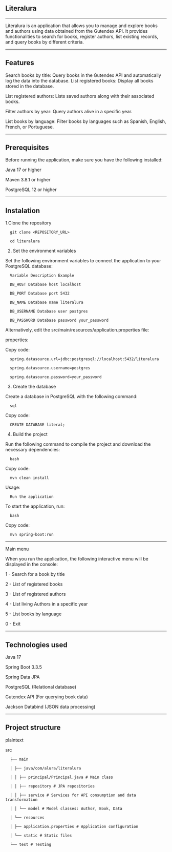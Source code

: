 Literalura
------------------------------------------------------------------------------
-------------------------------------------------------------------------------
Literalura is an application that allows you to manage and explore books and authors using data obtained from the Gutendex API. It provides functionalities to search for books, register authors, list existing records, and query books by different criteria.



-------------------------------------------------------------------------------
Features
-------------------------------------------------------------------------------

Search books by title: Query books in the Gutendex API and automatically log the data into the database.
List registered books: Display all books stored in the database.

List registered authors: Lists saved authors along with their associated books.

Filter authors by year: Query authors alive in a specific year.

List books by language: Filter books by languages ​​such as Spanish, English, French, or Portuguese.



-------------------------------------------------------------------------------
Prerequisites
-------------------------------------------------------------------------------
Before running the application, make sure you have the following installed:

Java 17 or higher

Maven 3.8.1 or higher

PostgreSQL 12 or higher

-------------------------------------------------------------------------------
Instalation
-------------------------------------------------------------------------------

1.Clone the repository

      git clone <REPOSITORY_URL>

      cd literalura

2. Set the environment variables

Set the following environment variables to connect the application to your PostgreSQL database:

      Variable Description Example

      DB_HOST Database host localhost

      DB_PORT Database port 5432

      DB_NAME Database name literalura

      DB_USERNAME Database user postgres

      DB_PASSWORD Database password your_password

Alternatively, edit the src/main/resources/application.properties file:

properties:

   Copy code:

      spring.datasource.url=jdbc:postgresql://localhost:5432/literalura

      spring.datasource.username=postgres

      spring.datasource.password=your_password

3. Create the database
   
Create a database in PostgreSQL with the following command:

      sql

   Copy code:

      CREATE DATABASE literal;

4. Build the project

Run the following command to compile the project and download the necessary dependencies:


      bash

Copy code:

      mvn clean install

Usage:

      Run the application

To start the application, run:

      bash

Copy code:

      mvn spring-boot:run

-------------------------------------------------------------------------------
Main menu

When you run the application, the following interactive menu will be displayed in the console:


1 - Search for a book by title

2 - List of registered books

3 - List of registered authors

4 - List living Authors in a specific year

5 - List books by language

0 - Exit

-------------------------------------------------------------------------------
Technologies used
-------------------------------------------------------------------------------

Java 17

Spring Boot 3.3.5

Spring Data JPA

PostgreSQL (Relational database)

Gutendex API (For querying book data)

Jackson Databind (JSON data processing)

-------------------------------------------------------------------------------
Project structure
-------------------------------------------------------------------------------

plaintext

src

      ├── main
      
      │ ├── java/com/alura/literalura
      
      │ │ ├── principal/Principal.java # Main class
      
      │ │ ├── repository # JPA repositories
      
      │ │ ├── service # Services for API consumption and data transformation
      
      │ │ └── model # Model classes: Author, Book, Data
      
      │ └── resources
      
      │ ├── application.properties # Application configuration
      
      │ └── static # Static files
      
      └── test # Testing




